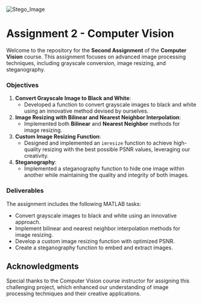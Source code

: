 
![Stego_Image](https://github.com/user-attachments/assets/0bf9b884-376f-41d9-a060-f28b23eebd1a)

<!DOCTYPE html>
<html lang="en">
<head>
<meta charset="UTF-8">
<meta name="viewport" content="width=device-width, initial-scale=1.0">
<!-- <title>Assignment 2 - Computer Vision</title>
</head> -->
<body>
<h1>Assignment 2 - Computer Vision</h1>
<p>Welcome to the repository for the <strong>Second Assignment</strong> of the <strong>Computer Vision</strong> course. This assignment focuses on advanced image processing techniques, including grayscale conversion, image resizing, and steganography.</p>

<h3>Objectives</h3>
<ol>
<li><strong>Convert Grayscale Image to Black and White</strong>:
<ul>
<li>Developed a function to convert grayscale images to black and white using an innovative method devised by ourselves.</li>
</ul>
</li>
<li><strong>Image Resizing with Bilinear and Nearest Neighbor Interpolation</strong>:
<ul>
<li>Implemented both <strong>Bilinear</strong> and <strong>Nearest Neighbor</strong> methods for image resizing.</li>
</ul>
</li>
<li><strong>Custom Image Resizing Function</strong>:
<ul>
<li>Designed and implemented an <code>imresize</code> function to achieve high-quality resizing with the best possible PSNR values, leveraging our creativity.</li>
</ul>
</li>
<li><strong>Steganography</strong>:
<ul>
<li>Implemented a steganography function to hide one image within another while maintaining the quality and integrity of both images.</li>
</ul>
</li>
</ol>

<h3>Deliverables</h3>
<p>The assignment includes the following MATLAB tasks:</p>
<ul>
<li>Convert grayscale images to black and white using an innovative approach.</li>
<li>Implement bilinear and nearest neighbor interpolation methods for image resizing.</li>
<li>Develop a custom image resizing function with optimized PSNR.</li>
<li>Create a steganography function to embed and extract images.</li>
</ul>

<h2>Acknowledgments</h2>
<p>Special thanks to the Computer Vision course instructor for assigning this challenging project, which enhanced our understanding of image processing techniques and their creative applications.</p>
</body>
</html>

